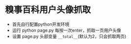 # 糗事百科用户头像抓取

- 首先自行配置python开发环境
- 运行 python page.py 每按一次enter，抓取一页用户头像
- 设置 page.py 头部变量 `__total__`(默认为2，只会抓取两页)
